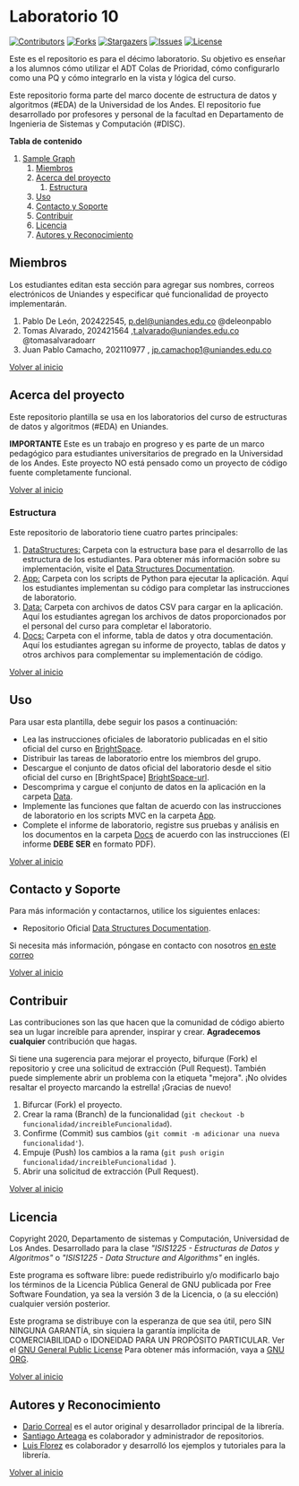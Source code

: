 # Laboratorio 10

[![Contributors][laboratorio-10-contributors-shield]][laboratorio-10-contributors-url]
[![Forks][laboratorio-10-forks-shield]][laboratorio-10-forks-url]
[![Stargazers][laboratorio-10-stars-shield]][laboratorio-10-stars-url]
[![Issues][laboratorio-10-issues-shield]][laboratorio-10-issues-url]
[![License][laboratorio-10-license-shield]][laboratorio-10-license-url]

Este es el repositorio es para el décimo laboratorio. Su objetivo es enseñar a los alumnos cómo utilizar el ADT Colas de Prioridad, cómo configurarlo como una PQ y cómo integrarlo en la vista y lógica del curso.

Este repositorio forma parte del marco docente de estructura de datos y algoritmos (#EDA) de la Universidad de los Andes. El repositorio fue desarrollado por profesores y personal de la facultad en Departamento de Ingenieria de Sistemas y Computación (#DISC).

**Tabla de contenido**

1. [Sample Graph](#laboratorio-10)
   1. [Miembros](#Miembros)
   1. [Acerca del proyecto](#Acerca-del-proyecto)
      1. [Estructura](#Estructura)
   1. [Uso](#Uso)
   1. [Contacto y Soporte](#Contacto-y-Soporte)
   1. [Contribuir](#Contribuir)
   1. [Licencia](#Licencia)
   1. [Autores y Reconocimiento](#Autores-y-Reconocimiento)

## Miembros

Los estudiantes editan esta sección para agregar sus nombres, correos electrónicos de Uniandes y especificar qué funcionalidad de proyecto implementarán.

1. Pablo De León, 202422545, p.del@uniandes.edu.co @deleonpablo
2. Tomas Alvarado, 202421564 ,t.alvarado@uniandes.edu.co @tomasalvaradoarr
3. Juan Pablo Camacho, 202110977 , jp.camachop1@uniandes.edu.co 

[Volver al inicio](#laboratorio-10)

## Acerca del proyecto

Este repositorio plantilla se usa en los laboratorios del curso de estructuras de datos y algoritmos (#EDA) en Uniandes.

**IMPORTANTE** Este es un trabajo en progreso y es parte de un marco pedagógico para estudiantes universitarios de pregrado en la Universidad de los Andes. Este proyecto NO está pensado como un proyecto de código fuente completamente funcional.

[Volver al inicio](#laboratorio-10)

### Estructura

Este repositorio de laboratorio tiene cuatro partes principales:

1. [DataStructures:](./DataStructures) Carpeta con la estructura base para el desarrollo de las estructura de los estudiantes. Para obtener más información sobre su implementación, visite el [Data Structures Documentation][data-struc-url].
1. [App:](./App) Carpeta con los scripts de Python para ejecutar la aplicación. Aquí los estudiantes implementan su código para completar las instrucciones de laboratorio.
1. [Data:](./Data) Carpeta con archivos de datos CSV para cargar en la aplicación. Aquí los estudiantes agregan los archivos de datos proporcionados por el personal del curso para completar el laboratorio.
1. [Docs:](./Docs) Carpeta con el informe, tabla de datos y otra documentación. Aquí los estudiantes agregan su informe de proyecto, tablas de datos y otros archivos para complementar su implementación de código.

[Volver al inicio](#laboratorio-10)

## Uso

Para usar esta plantilla, debe seguir los pasos a continuación:

- Lea las instrucciones oficiales de laboratorio publicadas en el sitio oficial del curso en [BrightSpace][BrightSpace-url].
- Distribuir las tareas de laboratorio entre los miembros del grupo.
- Descargue el conjunto de datos oficial del laboratorio desde el sitio oficial del curso en [BrightSpace] [BrightSpace-url].
- Descomprima y cargue el conjunto de datos en la aplicación en la carpeta [Data](./Data).
- Implemente las funciones que faltan de acuerdo con las instrucciones de laboratorio en los scripts MVC en la carpeta [App](./App).
- Complete el informe de laboratorio, registre sus pruebas y análisis en los documentos en la carpeta [Docs](./Docs) de acuerdo con las instrucciones (El informe **DEBE SER** en formato PDF).

[Volver al inicio](#laboratorio-10)

## Contacto y Soporte

Para más información y contactarnos, utilice los siguientes enlaces:

- Repositorio Oficial [Data Structures Documentation][data-struc-url].

Si necesita más información, póngase en contacto con nosotros [en este correo](mailto:isis1225@uniandes.edu.co)

[Volver al inicio](#laboratorio-10)

## Contribuir

Las contribuciones son las que hacen que la comunidad de código abierto sea un lugar increíble para aprender, inspirar y crear. **Agradecemos cualquier** contribución que hagas.

Si tiene una sugerencia para mejorar el proyecto, bifurque (Fork) el repositorio y cree una solicitud de extracción (Pull Request). También puede simplemente abrir un problema con la etiqueta "mejora".
¡No olvides resaltar el proyecto marcando la estrella! ¡Gracias de nuevo!

1. Bifurcar (Fork) el proyecto.
2. Crear la rama (Branch) de la funcionalidad (`git checkout -b funcionalidad/increibleFuncionalidad`).
3. Confirme (Commit) sus cambios (`git commit -m adicionar una nueva funcionalidad'`).
4. Empuje (Push) los cambios a la rama (`git push origin funcionalidad/increibleFuncionalidad `).
5. Abrir una solicitud de extracción (Pull Request).

[Volver al inicio](#laboratorio-10)

## Licencia

Copyright 2020, Departamento de sistemas y Computación, Universidad de Los Andes.
Desarrollado para la clase _"ISIS1225 - Estructuras de Datos y Algoritmos"_ o _"ISIS1225 - Data Structure and Algorithms"_ en inglés.

Este programa es software libre: puede redistribuirlo y/o modificarlo bajo los términos de la Licencia Pública General de GNU publicada por Free Software Foundation, ya sea la versión 3 de la Licencia, o (a su elección) cualquier versión posterior.

Este programa se distribuye con la esperanza de que sea útil, pero SIN NINGUNA GARANTÍA, sin siquiera la garantía implícita de COMERCIABILIDAD o IDONEIDAD PARA UN PROPÓSITO PARTICULAR. Ver el [GNU General Public License](LICENSE) Para obtener más información, vaya a [GNU ORG][gnu-url].

[Volver al inicio](#laboratorio-10)

<!-- ACKNOWLEDGMENTS -->

## Autores y Reconocimiento

- [Dario Correal][dariocorreal-url] es el autor original y desarrollador principal de la librería.
- [Santiago Arteaga][phillipus85-url] es colaborador y administrador de repositorios.
- [Luis Florez][le99-url] es colaborador y desarrolló los ejemplos y tutoriales para la librería.

[Volver al inicio](#laboratorio-10)

[data-struc-url]: https://isis1225devs.github.io/ISIS1225-Structure-Documentation/
[uniandes-url]: https://cursos.virtual.uniandes.edu.co/isis1225/
[organization-url]: https://github.com/ISIS1225DEVS/
[disclib-url]: https://github.com/ISIS1225DEVS/ISIS1225-Lib
[demo-url]: https://github.com/ISIS1225DEVS/ISIS1225-Examples
[bugs-url]: https://github.com/ISIS1225DEVS/ISIS1225-Lib/issues
[issues-url]: https://github.com/ISIS1225DEVS/ISIS1225-Lib/issues
[gnu-url]: http://www.gnu.org/licenses/
[dariocorreal-url]: https://github.com/dariocorreal
[phillipus85-url]: https://github.com/phillipus85
[le99-url]: https://github.com/le99
[lindsayPinto-url]: https://github.com/LindsayPinto
[laboratorio-10-contributors-shield]: https://img.shields.io/github/contributors/ISIS1225DEVS/ISIS1225-laboratorio-10.svg?style=for-the-badge
[laboratorio-10-contributors-url]: https://github.com/ISIS1225DEVS/ISIS1225-laboratorio-10/graphs/contributors
[laboratorio-10-forks-shield]: https://img.shields.io/github/forks/ISIS1225DEVS/ISIS1225-laboratorio-10.svg?style=for-the-badge
[laboratorio-10-forks-url]: https://github.com/ISIS1225DEVS/ISIS1225-laboratorio-10/network/members
[laboratorio-10-stars-shield]: https://img.shields.io/github/stars/ISIS1225DEVS/ISIS1225-laboratorio-10.svg?style=for-the-badge
[laboratorio-10-stars-url]: https://github.com/ISIS1225DEVS/ISIS1225-laboratorio-10/stargazers
[laboratorio-10-issues-shield]: https://img.shields.io/github/issues/ISIS1225DEVS/ISIS1225-laboratorio-10.svg?style=for-the-badge
[laboratorio-10-issues-url]: https://github.com/ISIS1225DEVS/ISIS1225-laboratorio-10/issues
[laboratorio-10-license-shield]: https://img.shields.io/badge/License-GPLv3-blue.svg?style=for-the-badge
[laboratorio-10-license-url]: https://github.com/ISIS1225DEVS/ISIS1225-laboratorio-10/blob/master/LICENSE
[laboratorio-10-bugs-url]: https://github.com/ISIS1225DEVS/ISIS1225-laboratorio-10/issues
[laboratorio-10-issues-url]: https://github.com/ISIS1225DEVS/ISIS1225-laboratorio-10/issues
[contributors-shield]: https://img.shields.io/github/contributors/ISIS1225DEVS/ISIS1225-Lib.svg?style=for-the-badge
[BrightSpace-url]: https://bloqueneon.uniandes.edu.co/d2l/home
